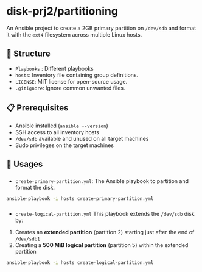 # disk-prj2/partitioning

An Ansible project to create a 2GB primary partition on `/dev/sdb` and format it with the `ext4` filesystem across multiple Linux hosts.

## 📁 Structure
- `Playbooks` : Different playbooks 
- `hosts`: Inventory file containing group definitions.
- `LICENSE`: MIT license for open-source usage.
- `.gitignore`: Ignore common unwanted files.


## 📋 Prerequisites

- Ansible installed (`ansible --version`)
- SSH access to all inventory hosts
- `/dev/sdb` available and unused on all target machines
- Sudo privileges on the target machines

## 🚀 Usages

###
- `create-primary-partition.yml`:
The Ansible playbook to partition and format the disk.

```bash
ansible-playbook -i hosts create-primary-partition.yml
```

###
- `create-logical-partition.yml`
This playbook extends the `/dev/sdb` disk by:

1. Creates an **extended partition** (partition 2) starting just after the end of `/dev/sdb1`
2. Creating a **500 MiB logical partition** (partition 5) within the extended partition

```bash
ansible-playbook -i hosts create-logical-partition.yml
```
